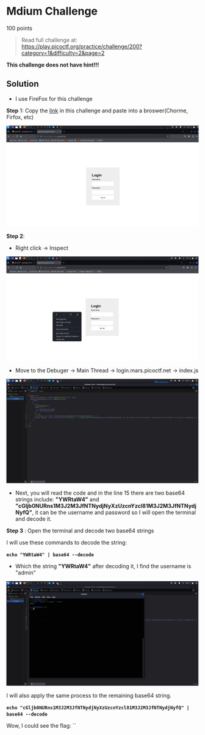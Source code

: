 # Mdium Challenge

100 points

> Read full challenge at: https://play.picoctf.org/practice/challenge/200?category=1&difficulty=2&page=2

**This challenge does not have hint!!!**

## Solution

- I use FireFox for this challenge

**Step** 1: Copy the [link](https://login.mars.picoctf.net/) in this challenge and paste into a broswer(Chorme, Firfox, etc)


![Picture of Step 1](Image0.png)

**Step 2**: 

- Right click -> Inspect

![Picture of Step 2.1](image.png)

- Move to the Debuger -> Main Thread -> login.mars.picoctf.net -> index.js

![Picture of Step 2.2](Image2.png)

- Next, you will read the code and in the line 15 there are two base64 strings include: **"YWRtaW4"** and **"cGljb0NURns1M3J2M3JfNTNydjNyXzUzcnYzcl81M3J2M3JfNTNydjNyfQ"**, it can be the username and password so I will open the terminal and decode it.

**Step 3** : Open the terminal and decode two base64 strings

I will use these commands to decode the string:

**`echo "YWRtaW4" | base64 --decode`**

- Which the string **"YWRtaW4"** after decoding it, I find the username is "admin"

![Picture of Step 3.1](Image3.png)

I will also apply the same process to the remaining base64 string.

**`echo "cGljb0NURns1M3J2M3JfNTNydjNyXzUzcnYzcl81M3J2M3JfNTNydjNyfQ" | base64 --decode`**

Wow, I could see the flag: ``

